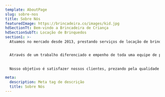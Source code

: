 ```yaml
---
template: AboutPage
slug: sobre-nos
title: Sobre Nós
featuredImage: https://brincadeira.co/images/kid.jpg
hdSectionTt: Bem-vindo a Brincadeira de Criança
hdSectionSubTt: Locação de Brinquedos
section1: >-
  Atuamos no mercado desde 2013, prestando serviços de locação de brinquedos, tendas e climatizadores para qualquer tipo de evento.


  Através de um trabalho diferenciado e empenho de toda uma equipe de profissionais treinados, a **Brincadeira de Criança** é hoje uma das maiores empresas nesse segmento atendendo crianças, jovens e adultos de forma individual e personalizada.
  
  
  Nosso objetivo é satisfazer nossos clientes, prezando pela qualidade no atendimento, pontualidade, cordialidade e produtos em bom estado proporcionando maior segurança.

meta:
  description: Meta tag de descrição
  title: Sobre Nós
---
```

